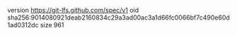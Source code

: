 version https://git-lfs.github.com/spec/v1
oid sha256:9014080921deab2160834c29a3ad00ac3a1d66fc0066bf7c490e60d1ad0312dc
size 961
